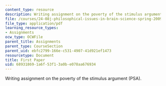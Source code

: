 ```yaml
---
content_type: resource
description: Writing assignment on the poverty of the stimulus argument (PSA).
file: /courses/24-08j-philosophical-issues-in-brain-science-spring-2009/689318691a6f53f13a0be078aa676934_MIT24_08JS09_assn03.pdf
file_type: application/pdf
learning_resource_types:
- Assignments
ocw_type: OCWFile
parent_title: Assignments
parent_type: CourseSection
parent_uid: ebfc2799-166e-c531-4907-41d921ef1473
resourcetype: Document
title: First Paper
uid: 68931869-1a6f-53f1-3a0b-e078aa676934
---
```

Writing assignment on the poverty of the stimulus argument (PSA).

